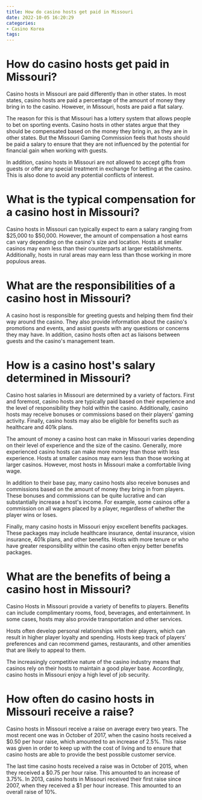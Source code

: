 ```yaml
---
title: How do casino hosts get paid in Missouri
date: 2022-10-05 16:20:29
categories:
- Casino Korea
tags:
---
```



#  How do casino hosts get paid in Missouri?

Casino hosts in Missouri are paid differently than in other states. In most states, casino hosts are paid a percentage of the amount of money they bring in to the casino. However, in Missouri, hosts are paid a flat salary.

The reason for this is that Missouri has a lottery system that allows people to bet on sporting events. Casino hosts in other states argue that they should be compensated based on the money they bring in, as they are in other states. But the Missouri Gaming Commission feels that hosts should be paid a salary to ensure that they are not influenced by the potential for financial gain when working with guests.

In addition, casino hosts in Missouri are not allowed to accept gifts from guests or offer any special treatment in exchange for betting at the casino. This is also done to avoid any potential conflicts of interest.

#  What is the typical compensation for a casino host in Missouri?

Casino hosts in Missouri can typically expect to earn a salary ranging from $25,000 to $50,000. However, the amount of compensation a host earns can vary depending on the casino's size and location. Hosts at smaller casinos may earn less than their counterparts at larger establishments. Additionally, hosts in rural areas may earn less than those working in more populous areas.

# What are the responsibilities of a casino host in Missouri?

A casino host is responsible for greeting guests and helping them find their way around the casino. They also provide information about the casino's promotions and events, and assist guests with any questions or concerns they may have. In addition, casino hosts often act as liaisons between guests and the casino's management team.

#  How is a casino host's salary determined in Missouri?

Casino host salaries in Missouri are determined by a variety of factors. First and foremost, casino hosts are typically paid based on their experience and the level of responsibility they hold within the casino. Additionally, casino hosts may receive bonuses or commissions based on their players' gaming activity. Finally, casino hosts may also be eligible for benefits such as healthcare and 401k plans.

The amount of money a casino host can make in Missouri varies depending on their level of experience and the size of the casino. Generally, more experienced casino hosts can make more money than those with less experience. Hosts at smaller casinos may earn less than those working at larger casinos. However, most hosts in Missouri make a comfortable living wage.

In addition to their base pay, many casino hosts also receive bonuses and commissions based on the amount of money they bring in from players. These bonuses and commissions can be quite lucrative and can substantially increase a host's income. For example, some casinos offer a commission on all wagers placed by a player, regardless of whether the player wins or loses.

 Finally, many casino hosts in Missouri enjoy excellent benefits packages. These packages may include healthcare insurance, dental insurance, vision insurance, 401k plans, and other benefits. Hosts with more tenure or who have greater responsibility within the casino often enjoy better benefits packages.

#  What are the benefits of being a casino host in Missouri?

Casino Hosts in Missouri provide a variety of benefits to players. Benefits can include complimentary rooms, food, beverages, and entertainment. In some cases, hosts may also provide transportation and other services.

Hosts often develop personal relationships with their players, which can result in higher player loyalty and spending. Hosts keep track of players’ preferences and can recommend games, restaurants, and other amenities that are likely to appeal to them.

The increasingly competitive nature of the casino industry means that casinos rely on their hosts to maintain a good player base. Accordingly, casino hosts in Missouri enjoy a high level of job security.

#  How often do casino hosts in Missouri receive a raise?

Casino hosts in Missouri receive a raise on average every two years. The most recent one was in October of 2017, when the casino hosts received a $0.50 per hour raise, which amounted to an increase of 2.5%. This raise was given in order to keep up with the cost of living and to ensure that casino hosts are able to provide the best possible customer service.

The last time casino hosts received a raise was in October of 2015, when they received a $0.75 per hour raise. This amounted to an increase of 3.75%. In 2013, casino hosts in Missouri received their first raise since 2007, when they received a $1 per hour increase. This amounted to an overall raise of 10%.